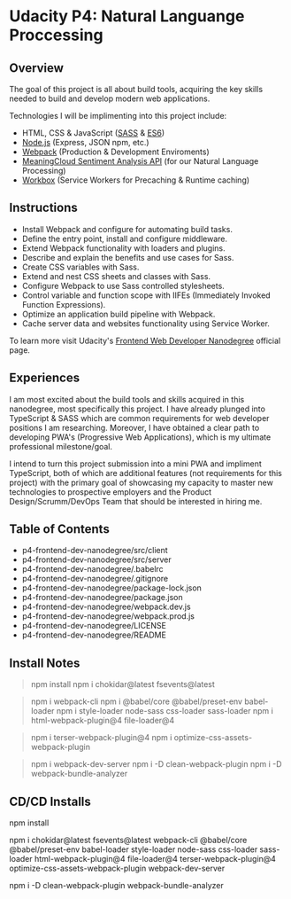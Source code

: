 # Udacity P4: Natural Languange Proccessing

## Overview

The goal of this project is all about build tools, acquiring the key skills needed to build and develop modern web applications.

Technologies I will be implimenting into this project include:
- HTML, CSS & JavaScript ([SASS](https://sass-lang.com/) & [ES6](http://es6-features.org/))
- [Node.js](https://nodejs.org/) (Express, JSON npm, etc.)
- [Webpack](https://webpack.js.org/) (Production & Development Enviroments)
- [MeaningCloud Sentiment Analysis API](https://www.meaningcloud.com/developer/sentiment-analysis) (for our Natural Language Processing)
- [Workbox](https://developers.google.com/web/tools/workbox) (Service Workers for Precaching & Runtime caching)

## Instructions

- Install Webpack and configure for automating build tasks.
- Define the entry point, install and configure middleware.
- Extend Webpack functionality with  loaders and plugins.
- Describe and explain the benefits and use cases for Sass.
- Create CSS variables with Sass.
- Extend and nest CSS sheets and classes with Sass.
- Configure Webpack to use Sass controlled stylesheets.
- Control variable and function scope with IIFEs (Immediately Invoked Function Expressions).
- Optimize an application build pipeline with Webpack.
- Cache server data and websites functionality using Service Worker.

To learn more visit Udacity's [Frontend Web Developer Nanodegree](https://www.udacity.com/course/front-end-web-developer-nanodegree--nd0011) official page.

## Experiences

I am most excited about the build tools and skills acquired in this nanodegree, most specifically this project. I have already plunged into TypeScript & SASS which are common requirements for web developer positions I am researching. Moreover, I have obtained a clear path to developing PWA's (Progressive Web Applications), which is my ultimate professional milestone/goal. 

I intend to turn this project submission into a mini PWA and impliment TypeScript, both of which are additional features (not requirements for this project) with the primary goal of showcasing my capacity to master new technologies to prospective employers and the Product Design/Scrumm/DevOps Team that should be interested in hiring me.

## Table of Contents

- p4-frontend-dev-nanodegree/src/client
- p4-frontend-dev-nanodegree/src/server
- p4-frontend-dev-nanodegree/.babelrc
- p4-frontend-dev-nanodegree/.gitignore
- p4-frontend-dev-nanodegree/package-lock.json
- p4-frontend-dev-nanodegree/package.json
- p4-frontend-dev-nanodegree/webpack.dev.js
- p4-frontend-dev-nanodegree/webpack.prod.js
- p4-frontend-dev-nanodegree/LICENSE
- p4-frontend-dev-nanodegree/README

## Install Notes

> npm install
> npm i chokidar@latest fsevents@latest

> npm i webpack-cli
> npm i @babel/core @babel/preset-env babel-loader
> npm i style-loader node-sass css-loader sass-loader
> npm i html-webpack-plugin@4 file-loader@4

> npm i terser-webpack-plugin@4
> npm i optimize-css-assets-webpack-plugin

> npm i webpack-dev-server
> npm i -D clean-webpack-plugin
> npm i -D webpack-bundle-analyzer

## CD/CD Installs

npm install

npm i chokidar@latest fsevents@latest webpack-cli @babel/core @babel/preset-env babel-loader style-loader node-sass css-loader sass-loader html-webpack-plugin@4 file-loader@4 terser-webpack-plugin@4 optimize-css-assets-webpack-plugin webpack-dev-server

npm i -D clean-webpack-plugin webpack-bundle-analyzer